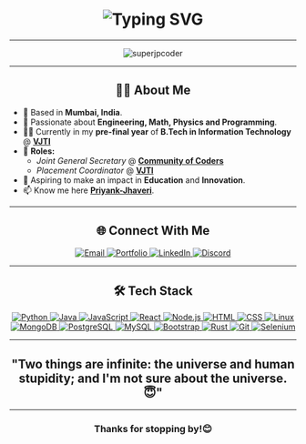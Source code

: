 <h1 align="center">
  <img src="https://readme-typing-svg.herokuapp.com?font=Fira+Code&size=36&duration=4000&pause=1000&color=00FFFF&center=true&vCenter=true&width=600&height=100&lines=Hi+%F0%9F%91%8B%2C+I'm+Priyank!;STEM+Enthusiast+🧐;Software+Developer+%F0%9F%92%BB;Competitive+Programmer+🚀" alt="Typing SVG">
</h1>

---

<p align="center">
  <img src="https://komarev.com/ghpvc/?username=superjpcoder&label=Profile%20views&color=0e75b6&style=flat" alt="superjpcoder" />
</p>

---

<h2 align="center"> 👨‍💻 About Me </h2>

- 📍 Based in **Mumbai, India**.
- 🌱 Passionate about **Engineering, Math, Physics and Programming**.
- 👨‍🎓 Currently in my **pre-final year** of **B.Tech in Information Technology** @ [**VJTI**](https://vjti.ac.in)
- 🔭 **Roles:**
  - *Joint General Secretary* @ [**Community of Coders**](https://github.com/CommunityofCoders)
  - *Placement Coordinator* @ [**VJTI**](https://vjti.ac.in)
- 🎯 Aspiring to make an impact in **Education** and **Innovation**.
- 📫 Know me here [**Priyank-Jhaveri**](https://superjpcoder.github.io/portfolio-website/).

---

<h2 align="center"> 🌐 Connect With Me </h2>
<p align="center">
  <a href="mailto:priyanksjhaveri@gmail.com" target="_blank">
  <img
    src="https://img.shields.io/badge/Email-d14836?style=for-the-badge&logo=gmail&logoColor=white"
    alt="Email"
  />
</a>

 <a href="https://superjpcoder.github.io/portfolio-website/" target="_blank">
  <img
    src="https://img.shields.io/badge/Portfolio-3498db?style=for-the-badge&logo=google-chrome&logoColor=white"
    alt="Portfolio"
  />
</a>

  <a href="https://linkedin.com/in/priyank-jhaveri7" target="_blank">
    <img src="https://img.shields.io/badge/LinkedIn-0077B5?style=for-the-badge&logo=linkedin&logoColor=white" alt="LinkedIn">
  </a>
<!--   <a href="https://instagram.com/priyanksjhaveri" target="_blank">
    <img src="https://img.shields.io/badge/Instagram-E4405F?style=for-the-badge&logo=instagram&logoColor=white" alt="Instagram">
  </a>
  <a href="https://codeforces.com/profile/priyank_jhaveri" target="_blank">
    <img src="https://img.shields.io/badge/Codeforces-1F8ACB?style=for-the-badge&logo=codeforces&logoColor=white" alt="Codeforces">
  </a> -->
  <a href="https://discord.gg/1333468244094488636" target="_blank">
    <img src="https://img.shields.io/badge/Discord-7289DA?style=for-the-badge&logo=discord&logoColor=white" alt="Discord">
  </a>
</p>

---

<h2 align="center"> 🛠️ Tech Stack </h2>

<p align="center">
  <a href="https://www.python.org" target="_blank">
    <img src="https://skillicons.dev/icons?i=python" alt="Python" />
  </a>
  <a href="https://www.java.com" target="_blank">
    <img src="https://skillicons.dev/icons?i=java" alt="Java" />
  </a>
  <a href="https://developer.mozilla.org/en-US/docs/Web/JavaScript" target="_blank">
    <img src="https://skillicons.dev/icons?i=js" alt="JavaScript" />
  </a>
  <a href="https://react.dev/" target="_blank">
    <img src="https://skillicons.dev/icons?i=react" alt="React" />
  </a>
  <a href="https://nodejs.org/" target="_blank">
    <img src="https://skillicons.dev/icons?i=nodejs" alt="Node.js" />
  </a>
  <a href="https://developer.mozilla.org/en-US/docs/Web/HTML" target="_blank">
    <img src="https://skillicons.dev/icons?i=html" alt="HTML" />
  </a>
  <a href="https://developer.mozilla.org/en-US/docs/Web/CSS" target="_blank">
    <img src="https://skillicons.dev/icons?i=css" alt="CSS" />
  </a>
  <a href="https://www.linux.org/" target="_blank">
    <img src="https://skillicons.dev/icons?i=linux" alt="Linux" />
  </a>
  <a href="https://www.mongodb.com/" target="_blank">
    <img src="https://skillicons.dev/icons?i=mongodb" alt="MongoDB" />
  </a>
  <a href="https://www.postgresql.org/" target="_blank">
    <img src="https://skillicons.dev/icons?i=postgres" alt="PostgreSQL" />
  </a>
  <a href="https://www.mysql.com/" target="_blank">
    <img src="https://skillicons.dev/icons?i=mysql" alt="MySQL" />
  </a>
  <a href="https://getbootstrap.com/" target="_blank">
    <img src="https://skillicons.dev/icons?i=bootstrap" alt="Bootstrap" />
  </a>
  <a href="https://www.rust-lang.org/" target="_blank">
    <img src="https://skillicons.dev/icons?i=rust" alt="Rust" />
  </a>
  <a href="https://git-scm.com/" target="_blank">
    <img src="https://skillicons.dev/icons?i=git" alt="Git" />
  </a>
  <a href="https://www.selenium.dev/" target="_blank">
    <img src="https://skillicons.dev/icons?i=selenium" alt="Selenium" />
  </a>
</p>


---

<h2 align="center"> "Two things are infinite: the universe and human stupidity; and I'm not sure about the universe.😇" </h2>
<p align="center">
</p>

---

<h3 align="center">Thanks for stopping by!😊</h3>
